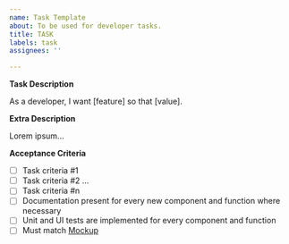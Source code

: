 ```yaml
---
name: Task Template
about: To be used for developer tasks.
title: TASK
labels: task
assignees: ''

---
```


**Task Description**

As a developer, I want [feature] so that [value].

**Extra Description**

Lorem ipsum...

**Acceptance Criteria**

- [ ] Task criteria #1
- [ ] Task criteria #2
...
- [ ] Task criteria #n
- [ ] Documentation present for every new component and function where necessary
- [ ] Unit and UI tests are implemented for every component and function
- [ ] Must match [Mockup](create-mockup-link)
